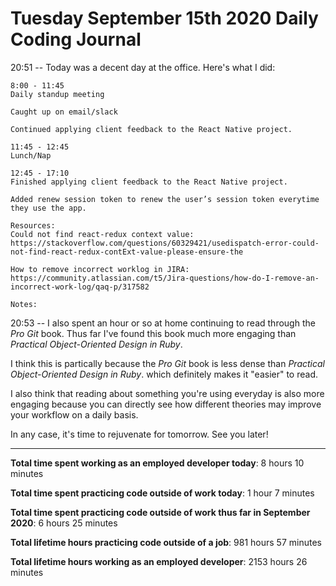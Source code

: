 # Tuesday September 15th 2020 Daily Coding Journal

20:51 -- Today was a decent day at the office. Here's what I did:

```
8:00 - 11:45
Daily standup meeting

Caught up on email/slack

Continued applying client feedback to the React Native project.

11:45 - 12:45
Lunch/Nap

12:45 - 17:10
Finished applying client feedback to the React Native project.

Added renew session token to renew the user’s session token everytime they use the app.

Resources:
Could not find react-redux context value:
https://stackoverflow.com/questions/60329421/usedispatch-error-could-not-find-react-redux-contExt-value-please-ensure-the

How to remove incorrect worklog in JIRA:
https://community.atlassian.com/t5/Jira-questions/how-do-I-remove-an-incorrect-work-log/qaq-p/317582

Notes:
```

20:53 -- I also spent an hour or so at home continuing to read through the _Pro Git_ book. Thus far I've found this book much more engaging than _Practical Object-Oriented Design in Ruby_.

I think this is partically because the _Pro Git_ book is less dense than _Practical Object-Oriented Design in Ruby_. which definitely makes it "easier" to read.

I also think that reading about something you're using everyday is also more engaging because you can directly see how different theories may improve your workflow on a daily basis.

In any case, it's time to rejuvenate for tomorrow. See you later!

---

**Total time spent working as an employed developer today**: 8 hours 10 minutes

**Total time spent practicing code outside of work today**: 1 hour 7 minutes

**Total time spent practicing code outside of work thus far in September 2020**: 6 hours 25 minutes

**Total lifetime hours practicing code outside of a job**: 981 hours 57 minutes

**Total lifetime hours working as an employed developer**: 2153 hours 26 minutes
